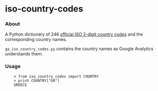 iso-country-codes
=================

### About

A Python dictionary of 246 [official ISO 2-digit country codes](http://www.iso.org/iso/english_country_names_and_code_elements) and the corresponding country names.

`ga_iso_country_codes.py` contains the country names as Google Analytics understands them.

### Usage

		> from iso_country_codes import COUNTRY
		> print COUNTRY["GR"]
		GREECE


